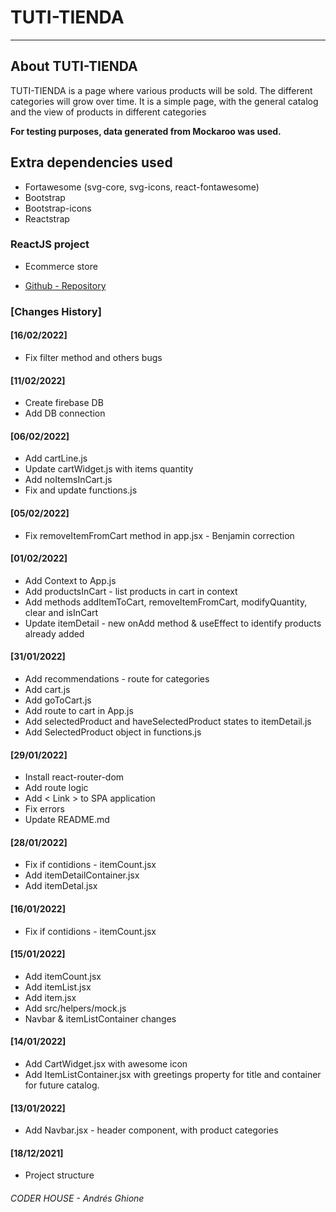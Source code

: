 # TUTI-TIENDA

---

## About TUTI-TIENDA

TUTI-TIENDA is a page where various products will be sold. The different categories will grow over time.
It is a simple page, with the general catalog and the view of products in different categories

<strong>For testing purposes, data generated from Mockaroo was used.</strong>

## Extra dependencies used

* Fortawesome (svg-core, svg-icons, react-fontawesome)
* Bootstrap
* Bootstrap-icons
* Reactstrap

### ReactJS project
* Ecommerce store

* [Github - Repository](https://github.com/AGO-90/ecommerce_andres_ghione)

### [Changes History]

#### [16/02/2022]
* Fix filter method and others bugs

#### [11/02/2022]
* Create firebase DB
* Add DB connection

#### [06/02/2022]
* Add cartLine.js
* Update cartWidget.js with items quantity
* Add noItemsInCart.js
* Fix and update functions.js

#### [05/02/2022]
* Fix removeItemFromCart method in app.jsx - Benjamin correction

#### [01/02/2022]
* Add Context to App.js
* Add productsInCart - list products in cart in context
* Add methods addItemToCart, removeItemFromCart, modifyQuantity, clear and isInCart
* Update itemDetail - new onAdd method & useEffect to identify products already added

#### [31/01/2022]
* Add recommendations - route for categories
* Add cart.js
* Add goToCart.js
* Add route to cart in App.js
* Add selectedProduct and haveSelectedProduct states to itemDetail.js
* Add SelectedProduct object in functions.js 

#### [29/01/2022]
* Install react-router-dom
* Add route logic
* Add < Link > to SPA application
* Fix errors
* Update README.md

#### [28/01/2022]
* Fix if contidions - itemCount.jsx
* Add itemDetailContainer.jsx
* Add itemDetal.jsx

#### [16/01/2022]
* Fix if contidions - itemCount.jsx

#### [15/01/2022]
* Add itemCount.jsx
* Add itemList.jsx
* Add item.jsx
* Add src/helpers/mock.js
* Navbar & itemListContainer changes

#### [14/01/2022]
* Add CartWidget.jsx with awesome icon
* Add ItemListContainer.jsx with greetings property for title
and container for future catalog.

#### [13/01/2022]
* Add Navbar.jsx - header component, with product categories

#### [18/12/2021]
* Project structure


###### CODER HOUSE - Andrés Ghione


